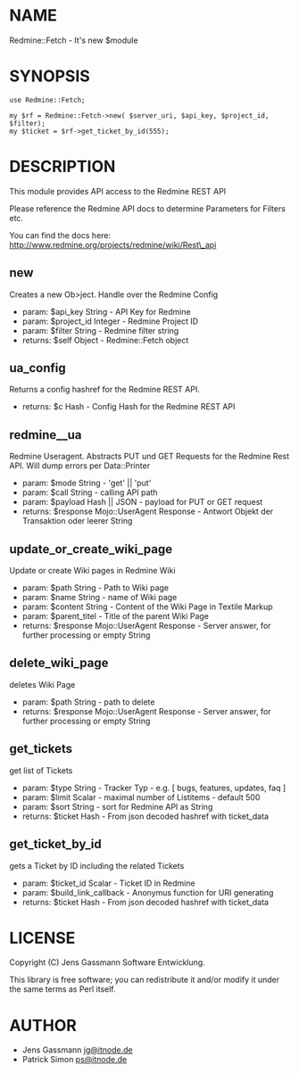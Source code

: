 # NAME

Redmine::Fetch - It's new $module

# SYNOPSIS

    use Redmine::Fetch;

    my $rf = Redmine::Fetch->new( $server_uri, $api_key, $project_id, $filter);
    my $ticket = $rf->get_ticket_by_id(555);

# DESCRIPTION

This module provides API access to the Redmine REST API

Please reference the Redmine API docs to determine Parameters for Filters etc.

You can find the docs here: http://www.redmine.org/projects/redmine/wiki/Rest\_api

## new

Creates a new Ob>ject. Handle over the Redmine Config

- param: $api\_key String - API Key for Redmine
- param: $project\_id Integer - Redmine Project ID
- param: $filter String - Redmine filter string
- returns: $self Object - Redmine::Fetch object

## ua\_config

Returns a config hashref for the Redmine REST API.

- returns: $c Hash - Config Hash for the Redmine REST API

## redmine\_\_ua

Redmine Useragent. Abstracts PUT und GET Requests for the Redmine Rest API. Will dump errors per Data::Printer

- param: $mode String - 'get' || 'put'
- param: $call String - calling API path
- param: $payload Hash || JSON - payload for PUT or GET request
- returns: $response Mojo::UserAgent Response - Antwort Objekt der Transaktion oder leerer String

## update\_or\_create\_wiki\_page

Update or create Wiki pages in Redmine Wiki

- param: $path String - Path to Wiki page
- param: $name String - name of Wiki page
- param: $content String - Content of the Wiki Page in Textile Markup
- param: $parent\_titel - Title of the parent Wiki Page
- returns: $response Mojo::UserAgent Response - Server answer, for further processing or empty String

## delete\_wiki\_page

deletes Wiki Page

- param: $path String - path to delete
- returns: $response Mojo::UserAgent Response - Server answer, for further processing or empty String

## get\_tickets

get list of Tickets

- param: $type String - Tracker Typ - e.g. \[ bugs, features, updates, faq \]
- param: $limit Scalar - maximal number of Listitems - default 500
- param: $sort String - sort for Redmine API as String
- returns: $ticket Hash - From json decoded hashref with ticket\_data

## get\_ticket\_by\_id

gets a Ticket by ID including the related Tickets

- param: $ticket\_id Scalar - Ticket ID in Redmine
- param: $build\_link\_callback - Anonymus function for URI generating
- returns: $ticket Hash - From json decoded hashref with ticket\_data

# LICENSE

Copyright (C) Jens Gassmann Software Entwicklung.

This library is free software; you can redistribute it and/or modify
it under the same terms as Perl itself.

# AUTHOR

- Jens Gassmann <jg@itnode.de>
- Patrick Simon <ps@itnode.de>
